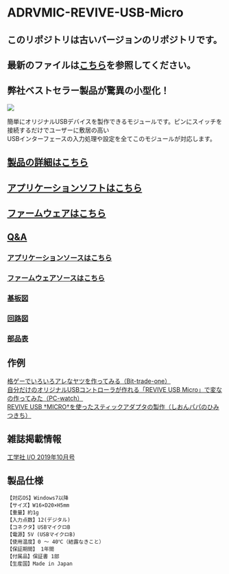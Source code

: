 # ADRVMIC-REVIVE-USB-Micro

## **このリポジトリは古いバージョンのリポジトリです。**

## **最新のファイルは[こちら](https://github.com/bit-trade-one/ADRVMICR2-REVIVE-USB-Micro-Rev2)を参照してください。**

## 弊社ベストセラー製品が驚異の小型化！

![](http://bit-trade-one.co.jp/wp/wp-content/uploads/2019/06/69209f552afd6cf0d256302625368929.jpg)  

簡単にオリジナルUSBデバイスを製作できるモジュールです。ピンにスイッチを接続するだけでユーザーに敷居の高い  
USBインターフェースの入力処理や設定を全てこのモジュールが対応します。

## [製品の詳細はこちら](http://bit-trade-one.co.jp/adrvmic/) 

## [アプリケーションソフトはこちら](https://github.com/bit-trade-one/ADRVMIC-REVIVE-USB-Micro/raw/master/App/)  

## [ファームウェアはこちら](https://github.com/bit-trade-one/ADRVMIC-REVIVE-USB-Micro/raw/master/Firmware/)

## [Q&A](https://github.com/bit-trade-one/ADRVMIC-REVIVE-USB-Micro/blob/master/FAQ.md)

### [アプリケーションソースはこちら](https://github.com/bit-trade-one/ADRVMIC-REVIVE-USB-Micro/raw/master/App_source/)  

### [ファームウェアソースはこちら](https://github.com/bit-trade-one/ADRVMIC-REVIVE-USB-Micro/raw/master/Firmware_source/)

### [基板図](https://github.com/bit-trade-one/ADRVMIC-REVIVE-USB-Micro/blob/master/Dimensions/REVIVE-USB-MICRO-Dimensions.pdf)

### [回路図](https://github.com/bit-trade-one/ADRVMIC-REVIVE-USB-Micro/blob/master/Schematics/REVIVE-USB-MICRO-Schematics.pdf)

### [部品表](https://github.com/bit-trade-one/ADRVMIC-REVIVE-USB-Micro/blob/master/Partslist/ADRVMIC-Partslist.md)

## 作例

[格ゲーでいろいろアレなヤツを作ってみる（Bit-trade-one）](https://bit-trade-one.co.jp/blog/20190802/)  
[自分だけのオリジナルUSBコントローラが作れる「REVIVE USB Micro」で変なの作ってみた（PC-watch）](https://pc.watch.impress.co.jp/docs/column/tool/1200128.html)  
[REVIVE USB †MICRO†を使ったスティックアダプタの製作（しおんパパのひみつきち）](https://sions-papa.blogspot.com/2019/11/ADRVMIC-REVIVE-USB-Micro2019.html)  

## 雑誌掲載情報  

[工学社 I/O 2019年10月号](http://www.kohgakusha.co.jp/books/detail/4579)  

## 製品仕様
    【対応OS】Windows7以降
    【サイズ】W16×D20×H5mm
    【重量】約1g
    【入力点数】12(デジタル)
    【コネクタ】USBマイクロB
    【電源】5V (USBマイクロB)
    【使用温度】0 ～ 40℃（結露なきこと）
    【保証期間】 1年間
    【付属品】保証書 1部
    【生産国】Made in Japan
